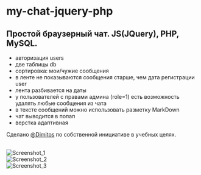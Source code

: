 # my-chat-jquery-php
## Простой браузерный чат. JS(JQuery), PHP, MySQL.
- авторизация users
- две таблицы db
- сортировка: мои/чужие сообщения
- в ленте не показываются сообщения старше, чем дата регистрации user
- лента разбивается на даты
- у пользователей с правами админа (role=1) есть возможность удалять любые сообщения из чата
- в тексте сообщений можно использовать разметку MarkDown
- чат выводится в попап
- верстка адаптивная  

Сделано [@Dimitos](https://github.com/dimitos '@Dimitos') по собственной инициативе в учебных целях.  
<br>  

![Screenshot_1](https://user-images.githubusercontent.com/49934208/126107597-a9e99579-7ef0-475e-8372-0de4d81b86ba.jpg)  
![Screenshot_2](https://user-images.githubusercontent.com/49934208/126108771-a5b01cbd-dd42-432e-8a53-81e2855c66e8.jpg)  
![Screenshot_3](https://user-images.githubusercontent.com/49934208/126108777-78c50996-0a8c-43ba-bac8-e311ac2e4f52.jpg)  

